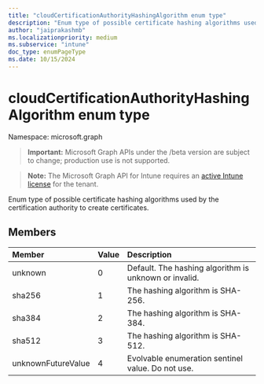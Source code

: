```yaml
---
title: "cloudCertificationAuthorityHashingAlgorithm enum type"
description: "Enum type of possible certificate hashing algorithms used by the certification authority to create certificates."
author: "jaiprakashmb"
ms.localizationpriority: medium
ms.subservice: "intune"
doc_type: enumPageType
ms.date: 10/15/2024
---
```


# cloudCertificationAuthorityHashingAlgorithm enum type

Namespace: microsoft.graph

> **Important:** Microsoft Graph APIs under the /beta version are subject to change; production use is not supported.

> **Note:** The Microsoft Graph API for Intune requires an [active Intune license](https://go.microsoft.com/fwlink/?linkid=839381) for the tenant.

Enum type of possible certificate hashing algorithms used by the certification authority to create certificates.

## Members
|Member|Value|Description|
|:---|:---|:---|
|unknown|0|Default. The hashing algorithm is unknown or invalid.|
|sha256|1|The hashing algorithm is SHA-256.|
|sha384|2|The hashing algorithm is SHA-384.|
|sha512|3|The hashing algorithm is SHA-512.|
|unknownFutureValue|4|Evolvable enumeration sentinel value. Do not use.|
